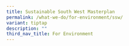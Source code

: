 ```yaml
---
title: Sustainable South West Masterplan
permalink: /what-we-do/for-environment/ssw/
variant: tiptap
description: ""
third_nav_title: For Environment
---
```

